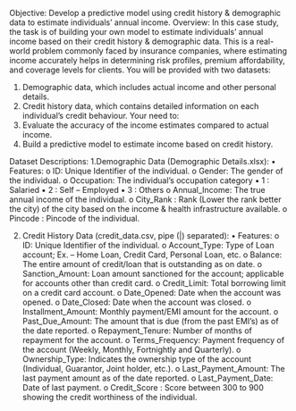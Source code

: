 Objective: Develop a predictive model using credit history & demographic data to estimate individuals’
annual income.
Overview:
In this case study, the task is of building your own model to estimate individuals’ annual income based on their credit history &
demographic data. This is a real-world problem commonly faced by insurance companies, where estimating
income accurately helps in determining risk profiles, premium affordability, and coverage levels for clients.
You will be provided with two datasets:
1. Demographic data, which includes actual income and other personal details.
2. Credit history data, which contains detailed information on each individual’s credit behaviour.
Your need to:
1. Evaluate the accuracy of the income estimates compared to actual income.
2. Build a predictive model to estimate income based on credit history.

Dataset Descriptions:
1.Demographic Data (Demographic Details.xlsx):
• Features:
o ID: Unique Identifier of the individual.
o Gender: The gender of the individual.
o Occupation: The individual’s occupation category
▪ 1 : Salaried
▪ 2 : Self – Employed
▪ 3 : Others
o Annual_Income: The true annual income of the individual.
o City_Rank : Rank (Lower the rank better the city) of the city based on the income & health
infrastructure available.
o Pincode : Pincode of the individual.


2. Credit History Data (credit_data.csv, pipe (|) separated):
• Features:
o ID: Unique Identifier of the individual.
o Account_Type: Type of Loan account; Ex. – Home Loan, Credit Card, Personal Loan, etc.
o Balance: The entire amount of credit/loan that is outstanding as on date.
o Sanction_Amount: Loan amount sanctioned for the account; applicable for accounts other than
credit card.
o Credit_Limit: Total borrowing limit on a credit card account.
o Date_Opened: Date when the account was opened.
o Date_Closed: Date when the account was closed.
o Installment_Amount: Monthly payment/EMI amount for the account.
o Past_Due_Amount: The amount that is due (from the past EMI’s) as of the date reported.
o Repayment_Tenure: Number of months of repayment for the account.
o Terms_Frequency: Payment frequency of the account (Weekly, Monthly, Fortnightly and
Quarterly).
o Ownership_Type: Indicates the ownership type of the account (Individual, Guarantor, Joint
holder, etc.).
o Last_Payment_Amount: The last payment amount as of the date reported.
o Last_Payment_Date: Date of last payment.
o Credit_Score : Score between 300 to 900 showing the credit worthiness of the individual.
